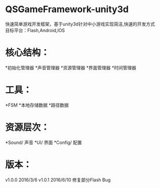 ﻿# QSGameFramework-unity3d
快速简单游戏开发框架，基于unity3d针对中小游戏实现简洁,快速的开发方式<br/>
目标平台：Flash,Android,IOS<br/>

# 核心结构：
*初始化管理器
*声音管理器
*资源管理器 
*界面管理器
*时间管理器

# 工具：
*FSM
*本地存储数据
*路径数据

# 资源层次：
*Sound/ 声音
*UI/ 界面
*Config/ 配置

# 版本：
v1.0.0 2016/3/6
v1.0.1 2016/6/10 修复部分Flash Bug
